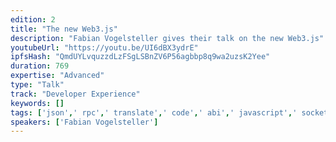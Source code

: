 ```yaml
---
edition: 2
title: "The new Web3.js"
description: "Fabian Vogelsteller gives their talk on the new Web3.js"
youtubeUrl: "https://youtu.be/UI6dBX3ydrE"
ipfsHash: "QmdUYLvquzzdLzFSgLSBnZV6P56agbbp8q9wa2uzsK2Yee"
duration: 769
expertise: "Advanced"
type: "Talk"
track: "Developer Experience"
keywords: []
tags: ['json',' rpc',' translate',' code',' abi',' javascript',' socket',' filter',' subscriptions',' calling','Developer Experience']
speakers: ['Fabian Vogelsteller']
---
```


